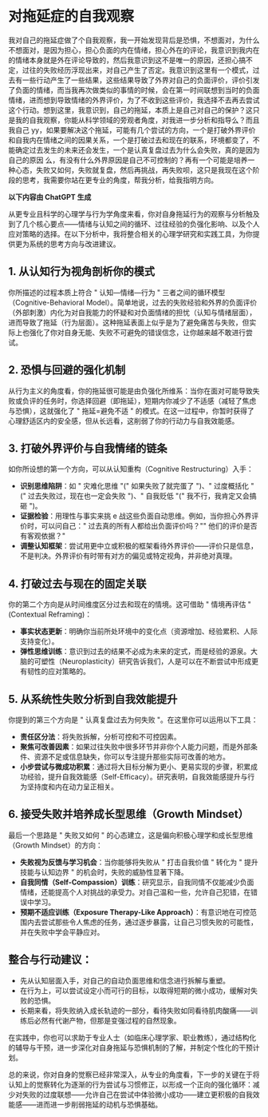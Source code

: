 # 对拖延症的自我观察

我对自己的拖延症做了个自我观察，我一开始发现背后是恐惧，不想面对，为什么不想面对，是因为担心，担心负面的内在情绪，担心外在的评论，我意识到我内在的情绪本身就是外在评论导致的，然后我意识到这不是唯一的原因，还担心搞不定，过往的失败经历浮现出来，对自己产生了否定。我意识到这里有一个模式，过去有一些行动产生了一些结果，这些结果导致了外界对自己的负面评价，评价引发了负面的情绪，而当我再次做类似的事情的时候，会在第一时间联想到当时的负面情绪，进而想到导致情绪的外界评价，为了不收到这些评价，我选择不去再去尝试这个行动。想到这里，我意识到，自己的拖延，本质上是自己对自己的保护？这只是我的自我观察，你能从科学领域的旁观者角度，对我进一步分析和指导么？而且我自己 yy，如果要解决这个拖延，可能有几个尝试的方向，一个是打破外界评价和自我内在情绪之间的因果关系，一个是打破过去和现在的联系，环境都变了，不能确定过去发生的未来还会发生，一个是认真复盘过去为什么会失败，真的是因为自己的原因 么，有没有什么外界原因是自己不可控制的？再有一个可能是培养一种心态，失败又如何，失败就复盘，然后再挑战，再失败呗，这只是我现在这个阶段的思考，我需要你站在更专业的角度，帮我分析，给我指明方向。

**以下内容由 ChatGPT 生成**

从更专业且科学的心理学与行为学角度来看，你对自身拖延行为的观察与分析触及到了几个核心要点——情绪与认知之间的循环、过往经验的负强化影响、以及个人应对策略的选择。在以下分析中，我将整合相关的心理学研究和实践工具，为你提供更为系统的思考方向与改进建议。

## **1. 从认知行为视角剖析你的模式**

你所描述的过程本质上符合 " 认知—情绪—行为 " 三者之间的循环模型（Cognitive-Behavioral Model）。简单地说，过去的失败经验和外界的负面评价（外部刺激）内化为对自我能力的怀疑和对负面情绪的担忧（认知与情绪层面），进而导致了拖延（行为层面）。这种拖延表面上似乎是为了避免痛苦与失败，但实际上也强化了你对自身无能、失败不可避免的错误信念，让你越来越不敢进行尝试。

## **2. 恐惧与回避的强化机制**

从行为主义的角度看，你的拖延很可能是由负强化所维系：当你在面对可能导致失败或负评的任务时，你选择回避（即拖延），短期内你减少了不适感（减轻了焦虑与恐惧），这就强化了 " 拖延=避免不适 " 的模式。在这一过程中，你暂时获得了心理舒适区内的安全感，但从长远看，这削弱了你的行动力与自我效能感。

## **3. 打破外界评价与自我情绪的链条**

如你所设想的第一个方向，可以从认知重构（Cognitive Restructuring）入手：

- **识别思维陷阱**：如 " 灾难化思维 "(" 如果失败了就完蛋了 ")、" 过度概括化 "(" 过去失败过，现在也一定会失败 ")、" 自我贬低 "(" 我不行，我肯定又会搞砸 ")。
- **证据检验**：用理性与事实来挑 e 战这些负面自动思维。例如，当你担心外界评价时，可以问自己：" 过去真的所有人都给出负面评价吗？"" 他们的评价是否有客观依据？"
- **调整认知框架**：尝试用更中立或积极的框架看待外界评价——评价只是信息，不是判决。外界评价有时带有对方的偏见或特定视角，并非绝对真理。

## **4. 打破过去与现在的固定关联**

你的第二个方向是从时间维度区分过去和现在的情境。这可借助 " 情境再评估 "(Contextual Reframing)：

- **事实状态更新**：明确你当前所处环境中的变化点（资源增加、经验累积、人际支持变化）。
- **弹性思维训练**：意识到过去的结果不必成为未来的定式，而是经验的源泉。大脑的可塑性（Neuroplasticity）研究告诉我们，人是可以在不断尝试中形成更有韧性的应对策略的。

## **5. 从系统性失败分析到自我效能提升**

你提到的第三个方向是 " 认真复盘过去为何失败 "。在这里你可以运用以下工具：

- **责任区分法**：将失败拆解，分析可控和不可控因素。
- **聚焦可改善因素**：如果过往失败中很多环节并非你个人能力问题，而是外部条件、资源不足或信息缺失，你可以专注提升那些实际可改善的地方。
- **小步尝试与微成功积累**：通过将大目标分解为更小、更易实现的步骤，积累成功经验，提升自我效能感（Self-Efficacy）。研究表明，自我效能感提升与行为坚持度和内在动力呈正相关。

## **6. 接受失败并培养成长型思维（Growth Mindset）**

最后一个思路是 " 失败又如何 " 的心态建立，这是偏向积极心理学和成长型思维（Growth Mindset）的方向：

- **失败视为反馈与学习机会**：当你能够将失败从 " 打击自我价值 " 转化为 " 提升技能与认知边界 " 的机会时，失败的威胁性显著下降。
- **自我同情（Self-Compassion）训练**：研究显示，自我同情不仅能减少负面情绪，还能提高个人对挑战的承受力。对自己温和一些，允许自己犯错，在错误中学习。
- **预期不适应训练（Exposure Therapy-Like Approach）**：有意识地在可控范围内去尝试那些令人焦虑的任务，通过逐步暴露，让自己习惯失败的可能性，并在失败中学会平静应对。

## **整合与行动建议**：

- 先从认知层面入手，对自己的自动负面思维和信念进行拆解与重塑。
- 在行为上，可以尝试设定小而可行的目标，以取得短期的微小成功，缓解对失败的恐惧。
- 长期来看，将失败纳入成长轨迹的一部分，看待失败如同看待肌肉酸痛——训练后必然有代谢产物，但那是变强过程的自然现象。

在实践中，你也可以求助于专业人士（如临床心理学家、职业教练），通过结构化的辅导与干预，进一步深化对自身拖延与恐惧机制的了解，并制定个性化的干预计划。

总的来说，你对自身的觉察已经非常深入，从专业的角度看，下一步的关键在于将认知上的觉察转化为逐渐的行为尝试与习惯修正，以形成一个正向的强化循环：减少对失败的过度联想——允许自己在尝试中体验微小成功——建立更积极的自我效能感——进而进一步削弱拖延的动机与恐惧基础。
